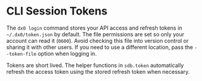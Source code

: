 # CLI Session Tokens

The `dx0 login` command stores your API access and refresh tokens in
`~/.dx0/token.json` by default. The file permissions are set so only your
account can read it (`0600`). Avoid checking this file into version control or
sharing it with other users. If you need to use a different location, pass the
`--token-file` option when logging in.

Tokens are short lived. The helper functions in `sdb.token` automatically refresh
the access token using the stored refresh token when necessary.
